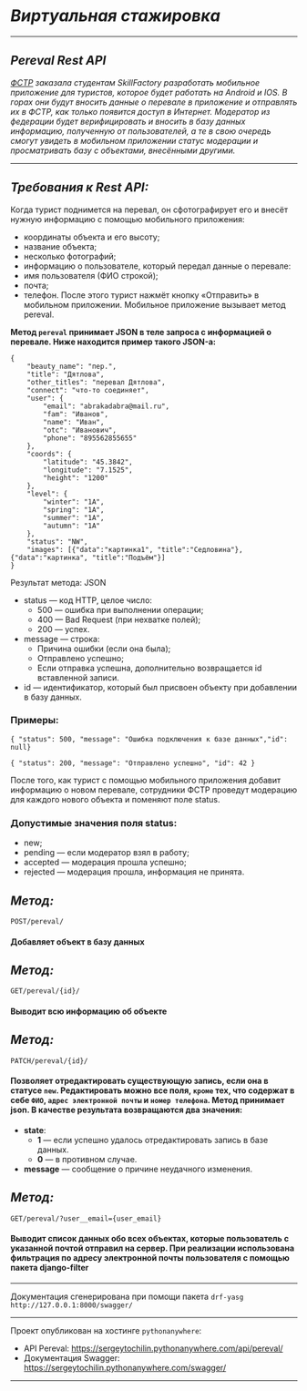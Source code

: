 # ***Виртуальная стажировка***
______
## *Pereval Rest API*

_[ФСТР](https://pereval.online/) заказала студентам SkillFactory разработать мобильное приложение для туристов, которое будет работать на Android и IOS. 
В горах они будут вносить данные о перевале в приложение и отправлять 
их в ФСТР, как только появится доступ в Интернет.
Модератор из федерации будет верифицировать и вносить в базу данных информацию, полученную от пользователей, а те в свою
очередь смогут увидеть в мобильном приложении статус модерации и просматривать базу с объектами, внесёнными другими._
______
## *Требования к Rest API:*
Когда турист поднимется на перевал, он сфотографирует его и внесёт нужную информацию с помощью мобильного приложения:
+ координаты объекта и его высоту;
+ название объекта;
+ несколько фотографий;
+ информацию о пользователе, который передал данные о перевале:
+ имя пользователя (ФИО строкой);
+ почта;
+ телефон.
После этого турист нажмёт кнопку «Отправить» в мобильном приложении. Мобильное приложение вызывает метод pereval.

**Метод `pereval` принимает JSON в теле запроса с информацией о перевале. Ниже находится пример такого JSON-а:**
```
{
    "beauty_name": "пер.",
    "title": "Дятлова",
    "other_titles": "перевал Дятлова",
    "connect": "что-то соединяет",
    "user": {
        "email": "abrakadabra@mail.ru",
        "fam": "Иванов",
        "name": "Иван",
        "otc": "Иванович",
        "phone": "895562855655"
    },
    "coords": {
        "latitude": "45.3842",
        "longitude": "7.1525",
        "height": "1200"
    },
    "level": {
        "winter": "1А",
        "spring": "1А",
        "summer": "1А",
        "autumn": "1А"
    },
    "status": "NW",
    "images": [{"data":"картинка1", "title":"Седловина"}, {"data":"картинка", "title":"Подъём"}]
}
```
Результат метода: JSON

+ status — код HTTP, целое число:
  + 500 — ошибка при выполнении операции;
  + 400 — Bad Request (при нехватке полей);
  + 200 — успех.
+ message — строка:
  + Причина ошибки (если она была);
  + Отправлено успешно;
  + Если отправка успешна, дополнительно возвращается id вставленной записи.
+ id — идентификатор, который был присвоен объекту при добавлении в базу данных.
### Примеры:

`{ "status": 500, "message": "Ошибка подключения к базе данных","id": null}`

`{ "status": 200, "message": "Отправлено успешно", "id": 42 }`

После того, как турист с помощью мобильного приложения добавит информацию о новом перевале, сотрудники ФСТР проведут модерацию для каждого нового объекта и поменяют поле status.
### Допустимые значения поля status:
+ new;
+ pending — если модератор взял в работу;
+ accepted — модерация прошла успешно;
+ rejected — модерация прошла, информация не принята.

## *Метод:*
`POST/pereval/`
#### Добавляет объект в базу данных

## *Метод:*
`GET/pereval/{id}/`
#### Выводит всю информацию об объекте

## *Метод:*
`PATCH/pereval/{id}/`
#### Позволяет отредактировать существующую запись, если она в статусе `new`. Редактировать можно все поля, `кроме` тех, что содержат в себе `ФИО`, `адрес электронной почты` и `номер телефона`. Метод принимает json. В качестве результата возвращаются два значения:
+ **state**:
  + **1** — если успешно удалось отредактировать запись в базе данных.
  + **0** — в противном случае.
+ **message** — сообщение о причине неудачного изменения.

## *Метод:*
`GET/pereval/?user__email={user_email}`
#### Выводит список данных обо всех объектах, которые пользователь с указанной почтой отправил на сервер. При реализации использована фильтрация по адресу электронной почты пользователя с помощью пакета django-filter
____
Документация сгенерирована при помощи пакета `drf-yasg`
`http://127.0.0.1:8000/swagger/`
____
Проект опубликован на хостинге `pythonanywhere`:
+ API Pereval: https://sergeytochilin.pythonanywhere.com/api/pereval/
+ Документация Swagger: https://sergeytochilin.pythonanywhere.com/swagger/
<hr>

